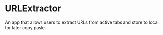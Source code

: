 # URLExtractor

An app that allows users to extract URLs from active tabs and store to local for later copy paste.

